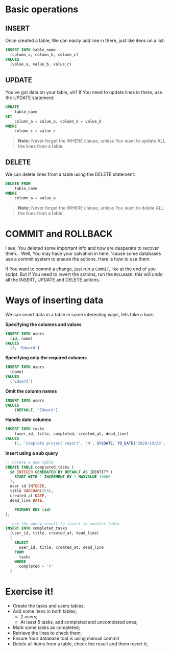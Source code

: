 # Basic operations

## INSERT

Once created a table, We can easily add line in there, just like itens on a list:

```sql
INSERT INTO table_name
  (column_a, column_b, column_c)
VALUES
  (value_a, value_b, value_c)
```

## UPDATE

You've got data on your table, uh? If You need to update lines in there, use the UPDATE statement:

```sql
UPDATE
	table_name
SET
	column_a = value_a, column_b = value_b
WHERE
	column_c = value_c
```

> **Note:** Never forget the WHERE clause, unless You want to update ALL the lines from a table

## DELETE

We can delete lines from a table using the DELETE statement:

```sql
DELETE FROM
	table_name
WHERE
	column_a = value_a
```

> **Note:** Never forget the WHERE clause, unless You want to delete ALL the lines from a table

# COMMIT and ROLLBACK

I see, You deleted some important info and now are desperate to recover them... Well, You may have your salvation in here, 'cause some databases use a commit system to ensure the actions. Here is how to use them.

If You want to commit a change, just run a `COMMIT`, like at the end of you script. But if You need to revert the actions, run the `ROLLBACK`, this will undo all the INSERT, UPDATE and DELETE actions.

# Ways of inserting data

We can insert data in a table in some interesting ways, lets take a look:

**Specifying the columns and values**

```sql
INSERT INTO users
  (id, name)
VALUES
  (1, 'Edward')
```

**Specifying only the required columns**

```sql
INSERT INTO users
  (name)
VALUES
  ('Edward')
```

**Omit the column names**

```sql
INSERT INTO users
VALUES
	(DEFAULT, 'Edward')
```

**Handle date columns**

```sql
INSERT INTO tasks
	(user_id, title, completed, created_at, dead_line)
VALUES
	(1, 'Complete project report', 'N', SYSDATE, TO_DATE('2020/10/20', 'YYYY/MM/DD'));
```

**Insert using a sub query**

```sql
-- create a new table
CREATE TABLE completed_tasks (
  id INTEGER GENERATED BY DEFAULT AS IDENTITY (
    START WITH 1 INCREMENT BY 1 MAXVALUE 10000
  ),
  user_id INTEGER,
  title VARCHAR(255),
  created_at DATE,
  dead_line DATE,

	PRIMARY KEY (id)
);

-- use the query result to insert in another table
INSERT INTO completed_tasks
  (user_id, title, created_at, dead_line)
  (
    SELECT
      user_id, title, created_at, dead_line
    FROM
      tasks
    WHERE
      completed = 'Y'
  )
```

# Exercise it!

- Create the tasks and users tables;
- Add some itens in both tables;
  - 2 users;
  - At least 5 tasks, add completed and uncompleted ones;
- Mark some tasks as completed;
- Retrieve the lines to check them;
- Ensure Your database tool is using manual commit
- Delete all items from a table, check the result and them revert it;
